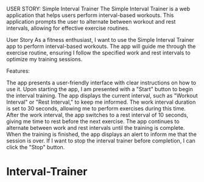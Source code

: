 USER STORY:
Simple Interval Trainer
The Simple Interval Trainer is a web application that helps users perform interval-based workouts. This application prompts the user to alternate between workout and rest intervals, allowing for effective exercise routines.

User Story
As a fitness enthusiast, I want to use the Simple Interval Trainer app to perform interval-based workouts. The app will guide me through the exercise routine, ensuring I follow the specified work and rest intervals to optimize my training sessions.

Features:

The app presents a user-friendly interface with clear instructions on how to use it.
Upon starting the app, I am presented with a "Start" button to begin the interval training.
The app displays the current interval, such as "Workout Interval" or "Rest Interval," to keep me informed.
The work interval duration is set to 30 seconds, allowing me to perform exercises during this time.
After the work interval, the app switches to a rest interval of 10 seconds, giving me time to rest before the next exercise.
The app continues to alternate between work and rest intervals until the training is complete.
When the training is finished, the app displays an alert to inform me that the session is over.
If I want to stop the interval trainer before completion, I can click the "Stop" button.
# Interval-Trainer
